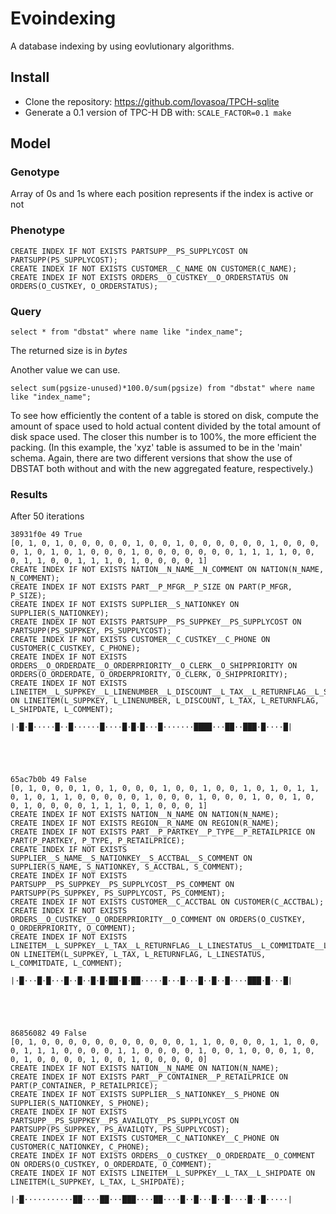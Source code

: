 # Evoindexing

A database indexing by using eovlutionary algorithms.


## Install

- Clone the repository: https://github.com/lovasoa/TPCH-sqlite
- Generate a 0.1 version of TPC-H DB with: `SCALE_FACTOR=0.1 make`


## Model

### Genotype

Array of 0s and 1s where each position represents if the index is active or not

### Phenotype


```
CREATE INDEX IF NOT EXISTS PARTSUPP__PS_SUPPLYCOST ON PARTSUPP(PS_SUPPLYCOST);
CREATE INDEX IF NOT EXISTS CUSTOMER__C_NAME ON CUSTOMER(C_NAME);
CREATE INDEX IF NOT EXISTS ORDERS__O_CUSTKEY__O_ORDERSTATUS ON ORDERS(O_CUSTKEY, O_ORDERSTATUS);
```

### Query

```
select * from "dbstat" where name like "index_name";
```

The returned size is in _bytes_


Another value we can use.

```
select sum(pgsize-unused)*100.0/sum(pgsize) from "dbstat" where name like "index_name";
```

To see how efficiently the content of a table is stored on disk, compute the amount of space used to hold actual content divided by the total amount of disk space used. The closer this number is to 100%, the more efficient the packing. (In this example, the 'xyz' table is assumed to be in the 'main' schema. Again, there are two different versions that show the use of DBSTAT both without and with the new aggregated feature, respectively.)


### Results

After 50 iterations



```
38931f0e 49 True
[0, 1, 0, 1, 0, 0, 0, 0, 0, 1, 0, 0, 1, 0, 0, 0, 0, 0, 0, 1, 0, 0, 0, 0, 1, 0, 1, 0, 1, 0, 0, 0, 1, 0, 0, 0, 0, 0, 0, 0, 1, 1, 1, 1, 0, 0, 0, 1, 1, 0, 0, 1, 1, 1, 0, 1, 0, 0, 0, 0, 1]
CREATE INDEX IF NOT EXISTS NATION__N_NAME__N_COMMENT ON NATION(N_NAME, N_COMMENT);
CREATE INDEX IF NOT EXISTS PART__P_MFGR__P_SIZE ON PART(P_MFGR, P_SIZE);
CREATE INDEX IF NOT EXISTS SUPPLIER__S_NATIONKEY ON SUPPLIER(S_NATIONKEY);
CREATE INDEX IF NOT EXISTS PARTSUPP__PS_SUPPKEY__PS_SUPPLYCOST ON PARTSUPP(PS_SUPPKEY, PS_SUPPLYCOST);
CREATE INDEX IF NOT EXISTS CUSTOMER__C_CUSTKEY__C_PHONE ON CUSTOMER(C_CUSTKEY, C_PHONE);
CREATE INDEX IF NOT EXISTS ORDERS__O_ORDERDATE__O_ORDERPRIORITY__O_CLERK__O_SHIPPRIORITY ON ORDERS(O_ORDERDATE, O_ORDERPRIORITY, O_CLERK, O_SHIPPRIORITY);
CREATE INDEX IF NOT EXISTS LINEITEM__L_SUPPKEY__L_LINENUMBER__L_DISCOUNT__L_TAX__L_RETURNFLAG__L_SHIPDATE__L_COMMENT ON LINEITEM(L_SUPPKEY, L_LINENUMBER, L_DISCOUNT, L_TAX, L_RETURNFLAG, L_SHIPDATE, L_COMMENT);

|·█·█·····█··█······█····█·█·█···█·······████···██··███·█····█|





65ac7b0b 49 False
[0, 1, 0, 0, 0, 1, 0, 1, 0, 0, 0, 1, 0, 0, 1, 0, 0, 1, 0, 1, 0, 1, 1, 0, 1, 0, 1, 1, 0, 0, 0, 0, 0, 1, 0, 0, 0, 1, 0, 0, 0, 1, 0, 0, 1, 0, 0, 1, 0, 0, 0, 0, 1, 1, 1, 0, 1, 0, 0, 0, 1]
CREATE INDEX IF NOT EXISTS NATION__N_NAME ON NATION(N_NAME);
CREATE INDEX IF NOT EXISTS REGION__R_NAME ON REGION(R_NAME);
CREATE INDEX IF NOT EXISTS PART__P_PARTKEY__P_TYPE__P_RETAILPRICE ON PART(P_PARTKEY, P_TYPE, P_RETAILPRICE);
CREATE INDEX IF NOT EXISTS SUPPLIER__S_NAME__S_NATIONKEY__S_ACCTBAL__S_COMMENT ON SUPPLIER(S_NAME, S_NATIONKEY, S_ACCTBAL, S_COMMENT);
CREATE INDEX IF NOT EXISTS PARTSUPP__PS_SUPPKEY__PS_SUPPLYCOST__PS_COMMENT ON PARTSUPP(PS_SUPPKEY, PS_SUPPLYCOST, PS_COMMENT);
CREATE INDEX IF NOT EXISTS CUSTOMER__C_ACCTBAL ON CUSTOMER(C_ACCTBAL);
CREATE INDEX IF NOT EXISTS ORDERS__O_CUSTKEY__O_ORDERPRIORITY__O_COMMENT ON ORDERS(O_CUSTKEY, O_ORDERPRIORITY, O_COMMENT);
CREATE INDEX IF NOT EXISTS LINEITEM__L_SUPPKEY__L_TAX__L_RETURNFLAG__L_LINESTATUS__L_COMMITDATE__L_COMMENT ON LINEITEM(L_SUPPKEY, L_TAX, L_RETURNFLAG, L_LINESTATUS, L_COMMITDATE, L_COMMENT);

|·█···█·█···█··█··█·█·██·█·██·····█···█···█··█··█····███·█···█|





86856082 49 False
[0, 1, 0, 0, 0, 0, 0, 0, 0, 0, 0, 0, 0, 1, 1, 0, 0, 0, 0, 1, 1, 0, 0, 0, 1, 1, 1, 0, 0, 0, 0, 1, 1, 0, 0, 0, 0, 1, 0, 0, 1, 0, 0, 0, 1, 0, 0, 1, 0, 0, 0, 0, 1, 0, 0, 1, 0, 0, 0, 0, 0]
CREATE INDEX IF NOT EXISTS NATION__N_NAME ON NATION(N_NAME);
CREATE INDEX IF NOT EXISTS PART__P_CONTAINER__P_RETAILPRICE ON PART(P_CONTAINER, P_RETAILPRICE);
CREATE INDEX IF NOT EXISTS SUPPLIER__S_NATIONKEY__S_PHONE ON SUPPLIER(S_NATIONKEY, S_PHONE);
CREATE INDEX IF NOT EXISTS PARTSUPP__PS_SUPPKEY__PS_AVAILQTY__PS_SUPPLYCOST ON PARTSUPP(PS_SUPPKEY, PS_AVAILQTY, PS_SUPPLYCOST);
CREATE INDEX IF NOT EXISTS CUSTOMER__C_NATIONKEY__C_PHONE ON CUSTOMER(C_NATIONKEY, C_PHONE);
CREATE INDEX IF NOT EXISTS ORDERS__O_CUSTKEY__O_ORDERDATE__O_COMMENT ON ORDERS(O_CUSTKEY, O_ORDERDATE, O_COMMENT);
CREATE INDEX IF NOT EXISTS LINEITEM__L_SUPPKEY__L_TAX__L_SHIPDATE ON LINEITEM(L_SUPPKEY, L_TAX, L_SHIPDATE);

|·█···········██····██···███····██····█··█···█··█····█··█·····|

```
